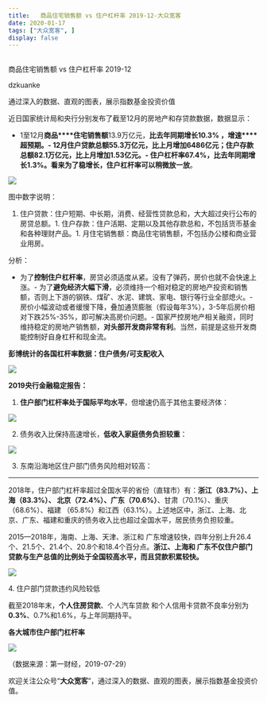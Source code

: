 ```yaml
---
title:   商品住宅销售额 vs 住户杠杆率 2019-12-大众宽客
date: 2020-01-17
tags: ["大众宽客", ]
display: false
---
```



## 



商品住宅销售额 vs 住户杠杆率 2019-12




dzkuanke




通过深入的数据、直观的图表，展示指数基金投资价值


近日国家统计局和央行分别发布了截至12月的房地产和存贷款数据，数据显示：
- 1至12月**商品****住宅销售额**13.9万亿元，**比去年同期增长10.3% **，**增速****超预期**。- 12月住户贷款总额55.3万亿元，比上月增加6486亿元；住户存款总额82.1万亿元，比上月增加1.53亿元。- **住户杠杆率67.4%，比去年同期增长1.3%**。看来**为了稳增长，住户杠杆率可以稍微放一放**。


<img class="rich_pages js_insertlocalimg" data-ratio="0.6064030131826742" data-s="300,640" src="https://mmbiz.qpic.cn/mmbiz_png/PKw3FQPmhIhiaWmfzQqgl3qfwe1jkgOBtfzJ10TU531qW6lTnA5HhX7OkzhKFp2nRdv5bTlTBfJoTnFDZUt9bxw/640?wx_fmt=png" data-type="png" data-w="1062" style=""/>



图中数字说明：
1. 住户贷款：住户短期、中长期，消费、经营性贷款总和，大大超过央行公布的房贷总额。1. 住户存款：住户活期、定期以及其他存款总和，不包括货币基金和各种理财产品。1. 月住宅销售额：商品住宅销售额，不包括办公楼和商业营业用房。


分析：
- 为了**控制住户杠杆率**，房贷必须适度从紧。没有了弹药，房价也就不会快速上涨。- 为了**避免经济大幅下滑**，必须维持一个相对稳定的房地产投资和销售额，否则上下游的钢铁、煤矿、水泥、建筑、家电、银行等行业全部熄火。- 房价小幅波动或者缓慢下降，叠加通货膨胀（假设每年3%），3-5年后房价相对下跌25%-35%，即可解决高房价问题。- 国家严控房地产相关融资，同时维持稳定的房地产销售额，**对头部开发商非常有利**。当然，前提是这些开发商能控制好自身杠杆和现金流。


**彭博统计的各国杠杆率数据：住户债务/可支配收入**

<img data-copyright="0" data-ratio="1.014209591474245" data-s="300,640" src="https://mmbiz.qpic.cn/mmbiz_jpg/PKw3FQPmhIiaNrPpiax7TLuiakt89FRjkXULY51oVEnpnHXswKtC4L8lZJCdfBGN3DhdL1Tdda8jFxRhiaDA1ia5Ixg/640?wx_fmt=jpeg" data-type="jpeg" data-w="563" style=""/>



**2019央行金融稳定报告：**



1. **住户部门杠杆率处于国际平均水平**，但增速仍高于其他主要经济体：

<img class="rich_pages js_insertlocalimg" data-ratio="0.6844444444444444" data-s="300,640" src="https://mmbiz.qpic.cn/mmbiz_png/PKw3FQPmhIh3Za98mlbHichqNoMjvkiatjB37td7CXfDP3DNwq8B0Gs2ggsr0ssqC0eXfcmp16XU0K2OAz5RllxQ/640?wx_fmt=png" data-type="png" data-w="900" style=""/>



2. 债务收入比保持高速增长，**低收入家庭债务负担较重**：

<img class="rich_pages js_insertlocalimg" data-ratio="0.7249417249417249" data-s="300,640" src="https://mmbiz.qpic.cn/mmbiz_png/PKw3FQPmhIh3Za98mlbHichqNoMjvkiatjh9hMJRuZNb2otY6KOd8ibkX4CqKRFB6gZezq4ib4Rtu1adhsNKic2tKJg/640?wx_fmt=png" data-type="png" data-w="858" style=""/>



3. 东南沿海地区住户部门债务风险相对较高：

****

2018年，住户部门杠杆率超过全国水平的省份（直辖市）有：<strong>浙江（83.7%）、上海（83.3%）、
北京（72.4%）、广东（70.6%）</strong>、甘肃（70.1%）、重庆（68.6%）、福建
（65.8%）和江西（63.1%）。上述地区中，浙江、上海、北京、广东、福建和重庆的债务收入比也超过全国水平，居民债务负担较重。&nbsp;



2015—2018年，海南、上海、天津、浙江和
广东增速较快，四年分别上升26.4个、21.5个、21.4个、20.8个和18.4个百分点。<strong>浙江、上海和
广东不仅住户部门贷款与生产总值的比例处于全国较高水平，而且贷款积累较快。</strong>

<img class="rich_pages js_insertlocalimg" data-ratio="0.7422680412371134" data-s="300,640" src="https://mmbiz.qpic.cn/mmbiz_png/PKw3FQPmhIh3Za98mlbHichqNoMjvkiatjiaiaBKh2RticeBiclEBR8NvricwDiamS3wAggZsBA7O4bViaYsNtSiaU1X5cWg/640?wx_fmt=png" data-type="png" data-w="970" style=""/>



4.&nbsp;住户部门贷款违约风险较低



截至2018年末，**个人住房贷款**、个人汽车贷款
和个人信用卡贷款不良率分别为**0.3%**、0.7%和1.6%，与上年同期持平。



**各大城市住户部门杠杆率**

<img class="rich_pages" data-ratio="1.017825311942959" data-s="300,640" src="https://mmbiz.qpic.cn/mmbiz_jpg/PKw3FQPmhIjmmdowjt7A2LywddP4c57cbwhmSMZ7XW6pMdIIphMyyWqUVEqvZibMBmNqcM4Pk5IuT9bCcYpEic3g/640?wx_fmt=jpeg" data-type="jpeg" data-w="561" style=""/>

（数据来源：第一财经，2019-07-29）





欢迎关注公众号“**大众宽客**”，通过深入的数据、直观的图表，展示指数基金投资价值。